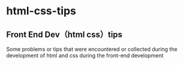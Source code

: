 # html-css-tips
## Front End Dev（html css）tips

Some problems or tips that were encountered or collected during the development of html and css during the front-end development
